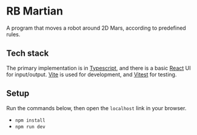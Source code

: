 # RB Martian

A program that moves a robot around 2D Mars, according to predefined rules.

## Tech stack

The primary implementation is in [Typescript](https://www.typescriptlang.org/), and there is a 
basic [React](https://react.dev/) UI for input/output. [Vite](https://vitejs.dev/guide/) is used for 
development, and [Vitest](https://vitest.dev) for testing. 

## Setup 

Run the commands below, then open the `localhost` link in your browser.
- `npm install`
- `npm run dev`